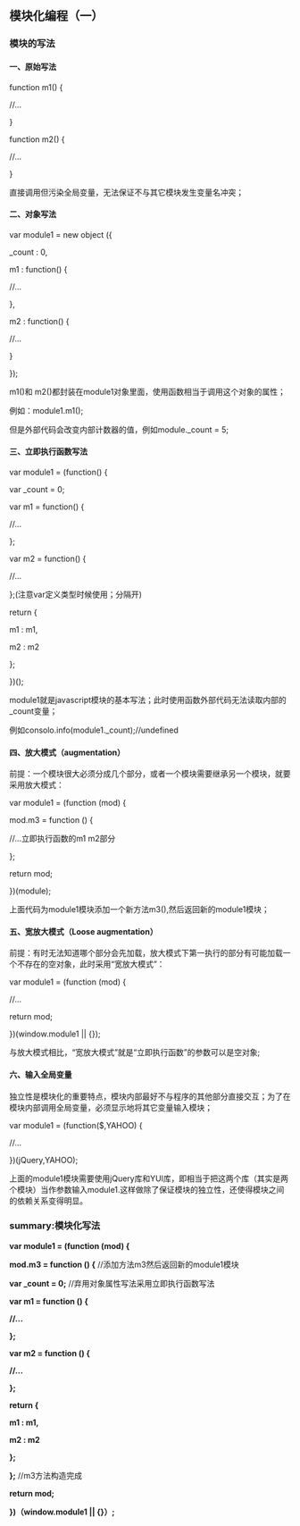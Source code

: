 ## 模块化编程（一）
### 模块的写法
#### 一、原始写法

function m1() {

//...

}

function m2() {

//...

}

直接调用但污染全局变量，无法保证不与其它模块发生变量名冲突；
#### 二、对象写法

var module1 = new object ({

_count : 0,

m1 : function() {

//...

},

m2 : function() {

//...
 
}
  
});

m1()和 m2()都封装在module1对象里面，使用函数相当于调用这个对象的属性；

例如：module1.m1();

但是外部代码会改变内部计数器的值，例如module._count = 5;
#### 三、立即执行函数写法

var module1 = (function() {

var _count = 0;

var m1 = function() {

//...

};

var m2 = function() {

//...

};(注意var定义类型时候使用；分隔开)

return {

m1 : m1,

m2 : m2

};

})();

module1就是javascript模块的基本写法；此时使用函数外部代码无法读取内部的_count变量；

例如consolo.info(module1._count);//undefined
#### 四、放大模式（augmentation）

前提：一个模块很大必须分成几个部分，或者一个模块需要继承另一个模块，就要采用放大模式：

var module1 = (function (mod) {

mod.m3 = function () {

//...立即执行函数的m1 m2部分

};

return mod;

})(module);

上面代码为module1模块添加一个新方法m3(),然后返回新的module1模块；
#### 五、宽放大模式（Loose augmentation）

前提：有时无法知道哪个部分会先加载，放大模式下第一执行的部分有可能加载一个不存在的空对象，此时采用“宽放大模式”：

var module1 = (function (mod) {

//...

return mod;

})(window.module1 || {});

与放大模式相比，“宽放大模式”就是“立即执行函数”的参数可以是空对象;
#### 六、输入全局变量

独立性是模块化的重要特点，模块内部最好不与程序的其他部分直接交互；为了在模块内部调用全局变量，必须显示地将其它变量输入模块；

var module1 = (function($,YAHOO) {

//...

})(jQuery,YAHOO);

上面的module1模块需要使用jQuery库和YUI库，即相当于把这两个库（其实是两个模块）当作参数输入module1.这样做除了保证模块的独立性，还使得模块之间的依赖关系变得明显。
### summary:模块化写法

**var module1 = (function (mod) {**

**mod.m3 = function () {**	//添加方法m3然后返回新的module1模块

**var _count = 0;**	//弃用对象属性写法采用立即执行函数写法

**var m1 = function () {**

**//...**

**};**

**var m2 = function () {**

**//...**

**};**

**return {**

**m1 : m1,**

**m2 : m2**

**};**

**};**	//m3方法构造完成

**return mod;**
	
**})（window.module1 || {}）;**




